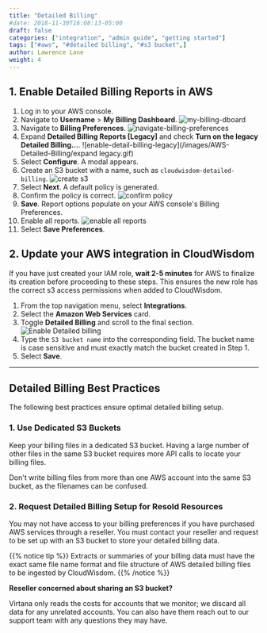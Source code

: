 ```yaml
---
title: "Detailed Billing"
#date: 2018-11-30T16:08:13-05:00
draft: false
categories: ["integration", "admin guide", "getting started"]
tags: ["#aws", "#detailed billing", "#s3 bucket",]
author: Lawrence Lane
weight: 4
---
```


## 1. Enable Detailed Billing Reports in AWS

1. Log in to your AWS console.
2. Navigate to **Username** > **My Billing Dashboard**.
![my-billing-dboard](/images/AWS-Detailed-Billing/my-billing-dboard.png)
3. Navigate to **Billing Preferences**.
![navigate-billing-preferences](/images/AWS-Detailed-Billing/navigate-billing-preferences.png)
4. Expand **Detailed Billing Reports [Legacy]** and check **Turn on the legacy Detailed Billing...**.
![enable-detail-billing-legacy](/images/AWS-Detailed-Billing/expand legacy.gif)
5. Select **Configure**. A modal appears.
6. Create an S3 bucket with a name, such as `cloudwisdom-detailed-billing`.
![create s3](/images/AWS-Detailed-Billing/create-s3.png)
7. Select **Next**. A default policy is generated.
8. Confirm the policy is correct.
![confirm policy](/images/AWS-Detailed-Billing/confirm-policy.png)
9. **Save**. Report options populate on your AWS console's Billing Preferences.
11. Enable all reports.
![enable all reports](/images/AWS-Detailed-Billing/enable-all-reports.png)
12. Select **Save Preferences**.


## 2. Update your AWS integration in CloudWisdom

If you have just created your IAM role, **wait 2-5 minutes** for AWS to finalize its creation before proceeding to these steps. This ensures the new role has the correct s3 access permissions when added to CloudWisdom.

1. From the top navigation menu, select **Integrations**.
2. Select the **Amazon Web Services** card.
3. Toggle **Detailed Billing** and scroll to the final section.
![Enable Detailed billing](/images/AWS-Detailed-Billing/enable-detailed-billing.png)
4. Type the `S3 bucket name` into the corresponding field.
The bucket name is case sensitive and must exactly match the bucket created in Step 1.  
5. Select **Save**.  

---


## Detailed Billing Best Practices

The following best practices ensure optimal detailed billing setup.

### 1. Use Dedicated S3  Buckets

Keep your billing files in a dedicated S3 bucket. Having a large number of other files in the same S3 bucket requires more API calls to locate your billing files.

Don't write billing files from more than one AWS account into the same S3 bucket, as the filenames can be confused.


### 2. Request Detailed Billing Setup for Resold Resources

You may not have access to your billing preferences if you have purchased AWS services through a reseller. You must contact your reseller and request to be set up with an S3 bucket to store your detailed billing data.

{{% notice tip %}}
Extracts or summaries of your billing data must have the exact same file name format and file structure of AWS detailed billing files to be ingested by CloudWisdom.
{{% /notice %}}

**Reseller concerned about sharing an S3 bucket?**

Virtana only reads the costs for accounts that we monitor; we discard all data for any unrelated accounts. You can also have them reach out to our support team with any questions they may have.
